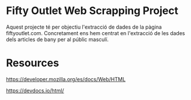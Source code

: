 # Fifty Outlet Web Scrapping Project

Aquest projecte té per objectiu l'extracció de dades de la pàgina fiftyoutlet.com. Concretament ens hem centrat en l'extracció de les dades dels articles de bany per al públic masculí.

# Resources

https://developer.mozilla.org/es/docs/Web/HTML

https://devdocs.io/html/
